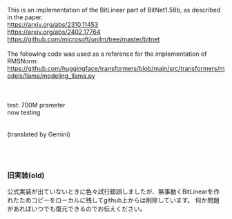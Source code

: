 This is an implementation of the BitLinear part of BitNet1.58b, as described in the paper.<br>
https://arxiv.org/abs/2310.11453<br>
https://arxiv.org/abs/2402.17764<br>
https://github.com/microsoft/unilm/tree/master/bitnet<br>
<br>
The following code was used as a reference for the implementation of RMSNorm:<br>
https://github.com/huggingface/transformers/blob/main/src/transformers/models/llama/modeling_llama.py<br>
<br>
<br>
<br>
test: 700M prameter<br>
now testing<br>
<br>
<br>
(translated by Gemini)<br>
<br>
<br>
<br>

### 旧実装(old)
公式実装が出ていないときに色々試行錯誤しましたが、無事動くBitLinearを作れたためコピーをローカルに残してgithub上からは削除しています。
何か問題があればいつでも復元できるのでお伝えください。<br>
<br>

